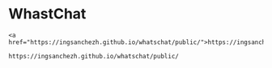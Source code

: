# WhastChat

    <a href="https://ingsanchezh.github.io/whatschat/public/">https://ingsanchezh.github.io/whatschat/public/</a>
    
    https://ingsanchezh.github.io/whatschat/public/